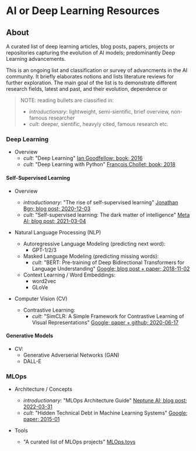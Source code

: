 # AI or Deep Learning Resources

## About

A curated list of deep learning articles, blog posts, papers, projects or repositories capturing the evolution of AI models; predominantly Deep Learning advancements.

This is an ongoing list and classification or survey of advancments in the AI community. It briefly elaborates notions and lists literature reviews for further exploration. The main goal of the list is to demonstrate different research fields, latest and past, and their evolution, dependence or 

> NOTE: reading bullets are classified in:
> - *introductionary*: lightweight, semi-sientific, brief overview, non-famous researcher
> - *cult*: deeper, sientific, heavyly cited, famous research
> etc. 


### Deep Learning

- Overview
  - *cult*: "Deep Learning" [Ian Goodfellow; book; 2016](https://www.deeplearningbook.org/)
  - *cult*: "Deep Learning with Python" [François Chollet; book; 2018](https://tanthiamhuat.files.wordpress.com/2018/03/deeplearningwithpython.pdf)



#### Self-Supervised Learning

- Overview
  - *introductionary*: "The rise of self-supervised learning" [Jonathan Bgn; blog post; 2020-12-03](https://jonathanbgn.com/2020/12/31/self-supervised-learning.html)
  - *cult*: "Self-supervised learning: The dark matter of intelligence" [Meta AI; blog post; 2021-03-04](https://ai.facebook.com/blog/self-supervised-learning-the-dark-matter-of-intelligence/)

- Natural Language Processing (NLP)
  - Autoregressive Language Modeling (predicting next word):
    - GPT-1/2/3
  - Masked Language Modeling (predicting missing words):
    - *cult*: "BERT: Pre-training of Deep Bidirectional Transformers for Language Understanding" [Google; blog post + paper; 2018-11-02](https://ai.googleblog.com/2018/11/open-sourcing-bert-state-of-art-pre.html)
  - Context Learning / Word Embeddings:
    - word2vec
    - GLoVe

- Computer Vision (CV)
  - Contrastive Learning:
    - *cult*: "SimCLR: A Simple Framework for Contrastive Learning of Visual Representations" [Google; paper + github; 2020-06-17](https://github.com/google-research/simclr)


#### Generative Models

- CV:
  - Generative Adverserial Networks (GAN) 
  - DALL-E


### MLOps

- Architecture / Concepts
  - *introductionary*: "MLOps Architecture Guide" [Neptune AI; blog post; 2022-03-31](https://neptune.ai/blog/mlops-architecture-guide)
  - *cult*: "Hidden Technical Debt in Machine Learning Systems" [Google; paper; 2015-01](https://proceedings.neurips.cc/paper/2015/file/86df7dcfd896fcaf2674f757a2463eba-Paper.pdf)

- Tools
  - "A curated list of MLOps projects" [MLOps.toys](https://mlops.toys/feature-store)
